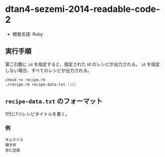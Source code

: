 # dtan4-sezemi-2014-readable-code-2
* 開発言語: Ruby

## 実行手順
第二引数に `id` を指定すると、指定された id のレシピが出力される。
`id` を指定しない場合、すべてのレシピが出力される。

```sh
chmod +x recipe.rb
./recipe.rb recipe-data.txt [id]
```

## `recipe-data.txt` のフォーマット
1行に1つレシピタイトルを書く。

### 例

```
オムライス
親子丼
杏仁豆腐
```
